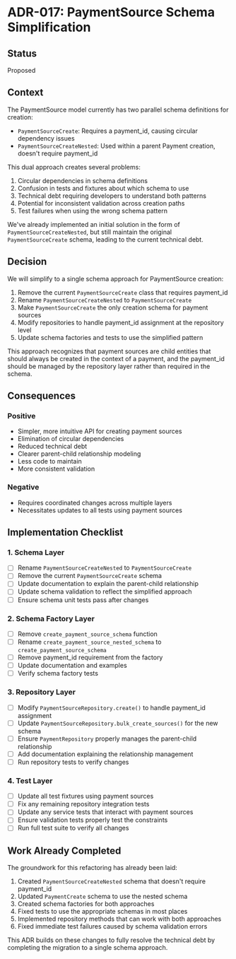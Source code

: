 # ADR-017: PaymentSource Schema Simplification

## Status
Proposed

## Context
The PaymentSource model currently has two parallel schema definitions for creation:
- `PaymentSourceCreate`: Requires a payment_id, causing circular dependency issues
- `PaymentSourceCreateNested`: Used within a parent Payment creation, doesn't require payment_id

This dual approach creates several problems:
1. Circular dependencies in schema definitions
2. Confusion in tests and fixtures about which schema to use
3. Technical debt requiring developers to understand both patterns
4. Potential for inconsistent validation across creation paths
5. Test failures when using the wrong schema pattern

We've already implemented an initial solution in the form of `PaymentSourceCreateNested`, but still maintain the original `PaymentSourceCreate` schema, leading to the current technical debt.

## Decision
We will simplify to a single schema approach for PaymentSource creation:

1. Remove the current `PaymentSourceCreate` class that requires payment_id
2. Rename `PaymentSourceCreateNested` to `PaymentSourceCreate`
3. Make `PaymentSourceCreate` the only creation schema for payment sources
4. Modify repositories to handle payment_id assignment at the repository level
5. Update schema factories and tests to use the simplified pattern

This approach recognizes that payment sources are child entities that should always be created in the context of a payment, and the payment_id should be managed by the repository layer rather than required in the schema.

## Consequences

### Positive
- Simpler, more intuitive API for creating payment sources
- Elimination of circular dependencies
- Reduced technical debt
- Clearer parent-child relationship modeling
- Less code to maintain
- More consistent validation

### Negative
- Requires coordinated changes across multiple layers
- Necessitates updates to all tests using payment sources

## Implementation Checklist

### 1. Schema Layer
- [ ] Rename `PaymentSourceCreateNested` to `PaymentSourceCreate`
- [ ] Remove the current `PaymentSourceCreate` schema
- [ ] Update documentation to explain the parent-child relationship
- [ ] Update schema validation to reflect the simplified approach
- [ ] Ensure schema unit tests pass after changes

### 2. Schema Factory Layer
- [ ] Remove `create_payment_source_schema` function
- [ ] Rename `create_payment_source_nested_schema` to `create_payment_source_schema`
- [ ] Remove payment_id requirement from the factory
- [ ] Update documentation and examples
- [ ] Verify schema factory tests

### 3. Repository Layer
- [ ] Modify `PaymentSourceRepository.create()` to handle payment_id assignment
- [ ] Update `PaymentSourceRepository.bulk_create_sources()` for the new schema
- [ ] Ensure `PaymentRepository` properly manages the parent-child relationship
- [ ] Add documentation explaining the relationship management
- [ ] Run repository tests to verify changes

### 4. Test Layer
- [ ] Update all test fixtures using payment sources
- [ ] Fix any remaining repository integration tests
- [ ] Update any service tests that interact with payment sources
- [ ] Ensure validation tests properly test the constraints
- [ ] Run full test suite to verify all changes

## Work Already Completed

The groundwork for this refactoring has already been laid:

1. Created `PaymentSourceCreateNested` schema that doesn't require payment_id
2. Updated `PaymentCreate` schema to use the nested schema
3. Created schema factories for both approaches
4. Fixed tests to use the appropriate schemas in most places
5. Implemented repository methods that can work with both approaches
6. Fixed immediate test failures caused by schema validation errors

This ADR builds on these changes to fully resolve the technical debt by completing the migration to a single schema approach.
